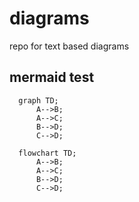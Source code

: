 # diagrams
repo for text based diagrams


## mermaid test

```mermaid
  graph TD;
      A-->B;
      A-->C;
      B-->D;
      C-->D;
```

```mermaid
  flowchart TD;
      A-->B;
      A-->C;
      B-->D;
      C-->D;
```
